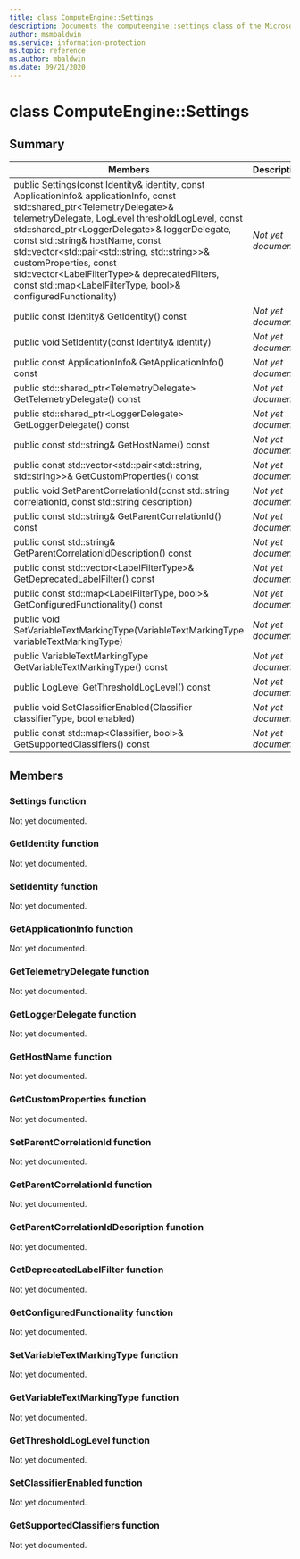 ```yaml
---
title: class ComputeEngine::Settings 
description: Documents the computeengine::settings class of the Microsoft Information Protection (MIP) SDK.
author: msmbaldwin
ms.service: information-protection
ms.topic: reference
ms.author: mbaldwin
ms.date: 09/21/2020
---
```


# class ComputeEngine::Settings 
  
## Summary
 Members                        | Descriptions                                
--------------------------------|---------------------------------------------
public Settings(const Identity& identity, const ApplicationInfo& applicationInfo, const std::shared_ptr\<TelemetryDelegate\>& telemetryDelegate, LogLevel thresholdLogLevel, const std::shared_ptr\<LoggerDelegate\>& loggerDelegate, const std::string& hostName, const std::vector\<std::pair\<std::string, std::string\>\>& customProperties, const std::vector\<LabelFilterType\>& deprecatedFilters, const std::map\<LabelFilterType, bool\>& configuredFunctionality)  | _Not yet documented._
public const Identity& GetIdentity() const  | _Not yet documented._
public void SetIdentity(const Identity& identity)  | _Not yet documented._
public const ApplicationInfo& GetApplicationInfo() const  | _Not yet documented._
public std::shared_ptr\<TelemetryDelegate\> GetTelemetryDelegate() const  | _Not yet documented._
public std::shared_ptr\<LoggerDelegate\> GetLoggerDelegate() const  | _Not yet documented._
public const std::string& GetHostName() const  | _Not yet documented._
public const std::vector\<std::pair\<std::string, std::string\>\>& GetCustomProperties() const  | _Not yet documented._
public void SetParentCorrelationId(const std::string correlationId, const std::string description)  | _Not yet documented._
public const std::string& GetParentCorrelationId() const  | _Not yet documented._
public const std::string& GetParentCorrelationIdDescription() const  | _Not yet documented._
public const std::vector\<LabelFilterType\>& GetDeprecatedLabelFilter() const  | _Not yet documented._
public const std::map\<LabelFilterType, bool\>& GetConfiguredFunctionality() const  | _Not yet documented._
public void SetVariableTextMarkingType(VariableTextMarkingType variableTextMarkingType)  | _Not yet documented._
public VariableTextMarkingType GetVariableTextMarkingType() const  | _Not yet documented._
public LogLevel GetThresholdLogLevel() const  | _Not yet documented._
public void SetClassifierEnabled(Classifier classifierType, bool enabled)  | _Not yet documented._
public const std::map\<Classifier, bool\>& GetSupportedClassifiers() const  | _Not yet documented._
  
## Members
  
### Settings function
Not yet documented.

  
### GetIdentity function
Not yet documented.

  
### SetIdentity function
Not yet documented.

  
### GetApplicationInfo function
Not yet documented.

  
### GetTelemetryDelegate function
Not yet documented.

  
### GetLoggerDelegate function
Not yet documented.

  
### GetHostName function
Not yet documented.

  
### GetCustomProperties function
Not yet documented.

  
### SetParentCorrelationId function
Not yet documented.

  
### GetParentCorrelationId function
Not yet documented.

  
### GetParentCorrelationIdDescription function
Not yet documented.

  
### GetDeprecatedLabelFilter function
Not yet documented.

  
### GetConfiguredFunctionality function
Not yet documented.

  
### SetVariableTextMarkingType function
Not yet documented.

  
### GetVariableTextMarkingType function
Not yet documented.

  
### GetThresholdLogLevel function
Not yet documented.

  
### SetClassifierEnabled function
Not yet documented.

  
### GetSupportedClassifiers function
Not yet documented.
